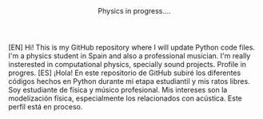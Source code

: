 <header>
  Physics in progress....
</header>

[EN] Hi! This is my GitHub repository where I will update Python code files. I'm a physics student in Spain and also a professional musician. I'm really insterested in computational physics, specially sound projects. Profile in progres.
[ES] ¡Hola! En este repositorio de GitHub subiré los diferentes códigos hechos en Python durante mi etapa estudiantil y mis ratos libres. Soy estudiante de física y músico profesional. Mis intereses son la modelización física, especialmente los relacionados con acústica. Este perfil está en proceso.
</footer>
